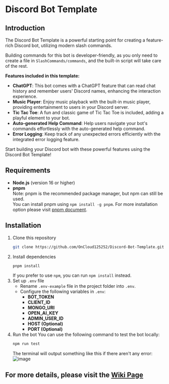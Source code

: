 # Discord Bot Template

## Introduction
The Discord Bot Template is a powerful starting point for creating a feature-rich Discord bot, utilizing modern slash commands.  

Building commands for this bot is developer-friendly, as you only need to create a file in `SlashCommands/commands`, and the built-in script will take care of the rest.

**Features included in this template:**
- **ChatGPT**: This bot comes with a ChatGPT feature that can read chat history and remember users' Discord names, enhancing the interaction experience.
- **Music Player**: Enjoy music playback with the built-in music player, providing entertainment to users in your Discord server.
- **Tic Tac Toe**: A fun and classic game of Tic Tac Toe is included, adding a playful element to your bot.
- **Auto-generated Help Command**: Help users navigate your bot's commands effortlessly with the auto-generated help command.
- **Error Logging**: Keep track of any unexpected errors efficiently with the integrated error logging feature.

Start building your Discord bot with these powerful features using the Discord Bot Template!

## Requirements
- **Node.js** (version 16 or higher)
- **pnpm**  
    Note: pnpm is the recommended package manager, but npm can still be used.  
    You can install pnpm using `npm install -g pnpm`. For more installation option please visit [pnpm document](https://pnpm.io/installation).

## Installation
1. Clone this repository
    ```bash
    git clone https://github.com/OnCloud125252/Discord-Bot-Template.git
    ```
2. Install dependencies
    ```bash
    pnpm install
    ```
    If you prefer to use `npm`, you can run `npm install` instead.
3. Set up `.env` file
    - Rename `.env-example` file in the project folder into `.env`.
    - Configure the following variables in `.env`:
        - **BOT_TOKEN**
        - **CLIENT_ID**
        - **MONGO_URI**
        - **OPEN_AI_KEY**
        - **ADMIN_USER_ID**
        - **HOST (Optional)**
        - **PORT (Optional)**
4. Run the bot
    You can use the following command to test the bot locally:
    ```bash
    npm run test
    ```
    The terminal will output something like this if there aren't any error:  
    ![image](https://github.com/OnCloud125252/Discord-Bot-Template/assets/75195127/0745c434-97a4-4222-beda-22f654f9ec7d)

## For more details, please visit the [Wiki Page](https://github.com/OnCloud125252/Discord-Bot-Template/wiki/)